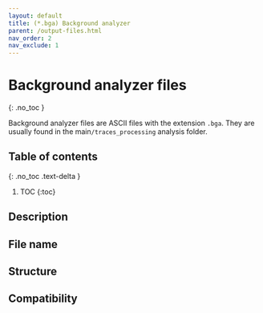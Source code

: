 ```yaml
---
layout: default
title: (*.bga) Background analyzer
parent: /output-files.html
nav_order: 2
nav_exclude: 1
---
```



# Background analyzer files
{: .no_toc }

Background analyzer files are ASCII files with the extension `.bga`. They are usually found in the main`/traces_processing` analysis folder.

## Table of contents
{: .no_toc .text-delta }

1. TOC
{:toc}

## Description

## File name

## Structure

## Compatibility

